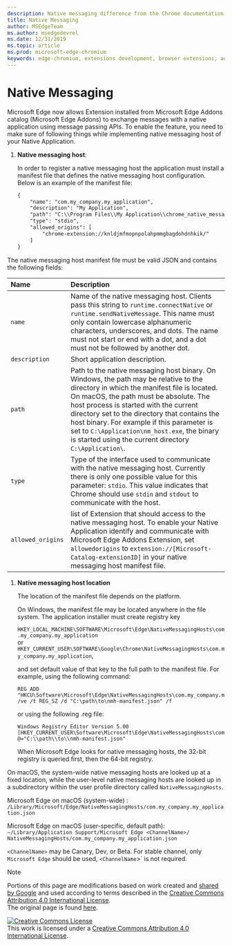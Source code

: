 ```yaml
---
description: Native messaging difference from the Chrome documentation
title: Native Messaging
author: MSEdgeTeam
ms.author: msedgedevrel
ms.date: 12/31/2019
ms.topic: article
ms.prod: microsoft-edge-chromium
keywords: edge-chromium, extensions development, browser extensions, addons, partner center, developer
---
```


# Native Messaging  

Microsoft Edge now allows Extension installed from Microsoft Edge Addons catalog \(Microsoft Edge Addons\) to exchange messages with a native application using message passing APIs.  To enable the feature, you need to make sure of following things while implementing native messaging host of your Native Application.  

<!--
 > [!NOTE]
> Native messaging is currently not supported on macOS and Linux version of Microsoft Edge.  This feature support is planned to be implemented soon.  -->  

1.  **Native messaging host**:  
    
    In order to register a native messaging host the application must install a manifest file that defines the native messaging host configuration.  Below is an example of the manifest file:  
    
    ```xml
    {
        "name": "com.my_company.my_application",
        "description": "My Application",
        "path": "C:\\Program Files\\My Application\\chrome_native_messaging_host.exe",
        "type": "stdio",
        "allowed_origins": [
            "chrome-extension://knldjmfmopnpolahpmmgbagdohdnhkik/"
        ]
    }
    ```  
    
The native messaging host manifest file must be valid JSON and contains the following fields:  

| Name | Description |  
|:--- |:--- |  
| `name` | Name of the native messaging host. Clients pass this string to `runtime.connectNative` or `runtime.sendNativeMessage`.  This name must only contain lowercase alphanumeric characters, underscores, and dots.  The name must not start or end with a dot, and a dot must not be followed by another dot. |  
| `description` | Short application description. |  
| `path` | Path to the native messaging host binary.  On Windows, the path may be relative to the directory in which the manifest file is located.  On macOS, the path must be absolute.  The host process is started with the current directory set to the directory that contains the host binary. For example if this parameter is set to `C:\Application\nm_host.exe`, the binary is started using the current directory `C:\Application\`. |  
| `type` | Type of the interface used to communicate with the native messaging host.  Currently there is only one possible value for this parameter: `stdio`.  This value indicates that Chrome should use `stdin` and `stdout` to communicate with the host. |  
| `allowed_origins` |  list of Extension that should access to the native messaging host.  To enable your Native Application identify and communicate with Microsoft Edge Addons Extension, set `allowedorigins` to `extension://[Microsoft-Catalog-extensionID]` in your native messaging host manifest file. |  

1.  **Native messaging host location**  
    
    The location of the manifest file depends on the platform.  
    
    On Windows, the manifest file may be located anywhere in the file system.  The application installer must create registry key  
    
    `HKEY_LOCAL_MACHINE\SOFTWARE\Microsoft\Edge\NativeMessagingHosts\com.my_company.my_application`  
    or  
    `HKEY_CURRENT_USER\SOFTWARE\Google\Chrome\NativeMessagingHosts\com.my_company.my_application`,  
    
    and set default value of that key to the full path to the manifest file.  For example, using the following command:  
    
    ```shell
    REG ADD "HKCU\Software\Microsoft\Edge\NativeMessagingHosts\com.my_company.my_application" /ve /t REG_SZ /d "C:\path\to\nmh-manifest.json" /f
    ```  
    
    or using the following .reg file:  
    
    ```shell
    Windows Registry Editor Version 5.00
    [HKEY_CURRENT_USER\Software\Microsoft\Edge\NativeMessagingHosts\com.my_company.my_application]
    @="C:\\path\\to\\nmh-manifest.json"
    ```  
    
    When Microsoft Edge looks for native messaging hosts, the 32-bit registry is queried first, then the 64-bit registry.  

On macOS, the system-wide native messaging hosts are looked up at a fixed location, while the user-level native messaging hosts are looked up in a subdirectory within the user profile directory called `NativeMessagingHosts`.  

Microsoft Edge on macOS \(system-wide\) :  
`/Library/Microsoft/Edge/NativeMessagingHosts/com.my_company.my_application.json`  

Microsoft Edge on macOS \(user-specific, default path\):  
`~/Library/Application Support/Microsoft Edge <ChannelName>/ NativeMessagingHosts/com.my_company.my_application.json`  

`<ChannelName>` may be Canary, Dev, or Beta. For stable channel, only `Microsoft Edge` should be used, `<ChannelName`>` is not required.

<!-- image links -->  

<!-- links -->  

> [!NOTE]
> Portions of this page are modifications based on work created and [shared by Google][GoogleSitePolicies] and used according to terms described in the [Creative Commons Attribution 4.0 International License][CCA4IL].  
> The original page is found [here](https://developer.chrome.com/extensions/nativeMessaging).  

[![Creative Commons License][CCby4Image]][CCA4IL]  
This work is licensed under a [Creative Commons Attribution 4.0 International License][CCA4IL].  

[CCA4IL]: https://creativecommons.org/licenses/by/4.0  
[CCby4Image]: https://i.creativecommons.org/l/by/4.0/88x31.png  
[GoogleSitePolicies]: https://developers.google.com/terms/site-policies
